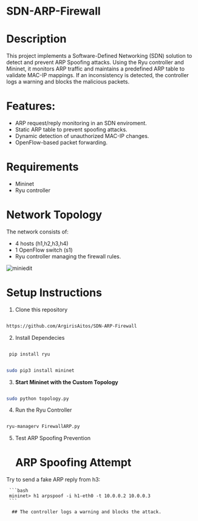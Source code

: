 # SDN-ARP-Firewall


# Description 
This project implements a Software-Defined Networking (SDN) solution to detect and prevent ARP Spoofing attacks. Using the Ryu controller and Mininet, it monitors ARP traffic and maintains a predefined ARP table to validate MAC-IP mappings. If an inconsistency is detected, the controller logs a warning and blocks the malicious packets.


# Features:

- ARP request/reply monitoring in an SDN enviroment.
- Static ARP table to prevent spoofing attacks.
- Dynamic detection of unauthorized MAC-IP changes.
- OpenFlow-based packet forwarding.


 # Requirements 

 - Mininet
 - Ryu controller



# Network Topology
 The network consists of:

 - 4 hosts (h1,h2,h3,h4)
 - 1 OpenFlow switch (s1)
 - Ryu controller managing the firewall rules.

![miniedit](https://github.com/user-attachments/assets/45d6f274-2c6c-4b2c-92a1-abeed99c72dc)


# Setup Instructions 

1. Clone this repository 
```bash 

https://github.com/ArgirisAitos/SDN-ARP-Firewall

```

2. Install Dependecies

 ```bash

  pip install ryu 

  ```
  ```bash

  sudo pip3 install mininet 
  
  ```

  3. **Start Mininet with the Custom Topology**

  ```bash

  sudo python topology.py 
  
  ```
4. Run the Ryu Controller 

  ```bash 

  ryu-managerv FirewallARP.py

  ```

  5. Test ARP Spoofing Prevention 


     # ARP Spoofing Attempt

   Try to send a fake ARP reply from  h3:

     ```bash
     mininet> h1 arpspoof -i h1-eth0 -t 10.0.0.2 10.0.0.3 
     ```
      
      ## The controller logs a warning and blocks the attack.














